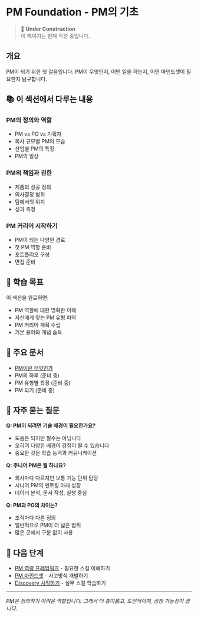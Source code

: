 # PM Foundation - PM의 기초

> 🚧 **Under Construction**  
> 이 페이지는 현재 작성 중입니다.

## 개요

PM이 되기 위한 첫 걸음입니다. PM이 무엇인지, 어떤 일을 하는지, 어떤 마인드셋이 필요한지 탐구합니다.

## 📚 이 섹션에서 다루는 내용

### PM의 정의와 역할
- PM vs PO vs 기획자
- 회사 규모별 PM의 모습
- 산업별 PM의 특징
- PM의 일상

### PM의 책임과 권한
- 제품의 성공 정의
- 의사결정 범위
- 팀에서의 위치
- 성과 측정

### PM 커리어 시작하기
- PM이 되는 다양한 경로
- 첫 PM 역할 준비
- 포트폴리오 구성
- 면접 준비

## 🎯 학습 목표

이 섹션을 완료하면:
- PM 역할에 대한 명확한 이해
- 자신에게 맞는 PM 유형 파악
- PM 커리어 계획 수립
- 기본 용어와 개념 습득

## 📖 주요 문서

- [PM이란 무엇인가](./what-is-pm.md)
- PM의 하루 (준비 중)
- PM 유형별 특징 (준비 중)
- PM 되기 (준비 중)

## 💭 자주 묻는 질문

**Q: PM이 되려면 기술 배경이 필요한가요?**
- 도움은 되지만 필수는 아닙니다
- 오히려 다양한 배경이 강점이 될 수 있습니다
- 중요한 것은 학습 능력과 커뮤니케이션

**Q: 주니어 PM은 뭘 하나요?**
- 회사마다 다르지만 보통 기능 단위 담당
- 시니어 PM의 멘토링 아래 성장
- 데이터 분석, 문서 작성, 실행 중심

**Q: PM과 PO의 차이는?**
- 조직마다 다른 정의
- 일반적으로 PM이 더 넓은 범위
- 많은 곳에서 구분 없이 사용

## 🔗 다음 단계

- [PM 역량 프레임워크](../competency-framework/) - 필요한 스킬 이해하기
- [PM 마인드셋](../mindset-thinking/) - 사고방식 개발하기
- [Discovery 시작하기](../../1-discovery/) - 실무 스킬 학습하기

---
*PM은 정의하기 어려운 역할입니다. 그래서 더 흥미롭고, 도전적이며, 성장 가능성이 큽니다.*